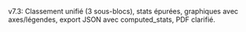 v7.3: Classement unifié (3 sous-blocs), stats épurées, graphiques avec axes/légendes, export JSON avec computed_stats, PDF clarifié.
